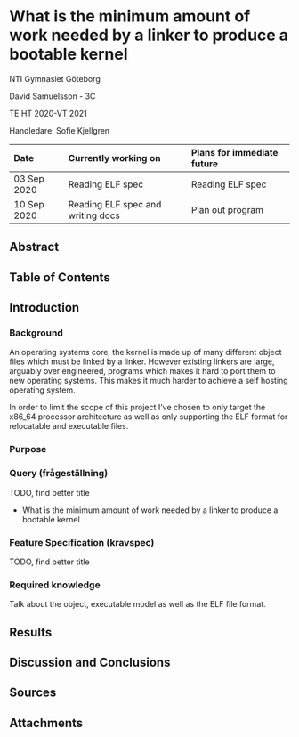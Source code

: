 # What is the minimum amount of work needed by a linker to produce a bootable kernel

NTI Gymnasiet Göteborg

David Samuelsson - 3C

TE HT 2020-VT 2021

Handledare: Sofie Kjellgren

| Date | Currently working on | Plans for immediate future |
| :--- | :------------------- | :------------------------- |
| 03 Sep 2020 | Reading ELF spec | Reading ELF spec |
| 10 Sep 2020 | Reading ELF spec and writing docs | Plan out program |

## Abstract

## Table of Contents

## Introduction

### Background

An operating systems core, the kernel is made up of many different object files which must be linked by a linker. However existing linkers are large, arguably over engineered, programs which makes it hard to port them to new operating systems. This makes it much harder to achieve a self hosting operating system.

In order to limit the scope of this project I've chosen to only target the x86_64 processor architecture as well as only supporting the ELF format for relocatable and executable files.

### Purpose

### Query (frågeställning)
TODO, find better title

* What is the minimum amount of work needed by a linker to produce a bootable kernel

### Feature Specification (kravspec)
TODO, find better title

### Required knowledge

Talk about the object, executable model as well as the ELF file format.

## Results

## Discussion and Conclusions

## Sources

## Attachments

